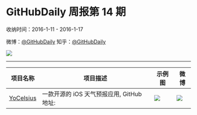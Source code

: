# GitHubDaily 周报第 14 期

收纳时间：2016-1-11 - 2016-1-17

微博：[@GitHubDaily](https://weibo.com/GitHubDaily)
知乎：[@GitHubDaily](https://www.zhihu.com/people/githubdaily)

![](https://raw.githubusercontent.com/GitHubDaily/GitHubDaily/master/assets/weixin.png)

---

项目名称 | 项目描述 | 示例图 | 微博
--- | --- | --- | ---
[YoCelsius](status.github_url) | 一款开源的 iOS 天气预报应用, GitHub 地址: | ![](http://ww1.sinaimg.cn/large/006fiYtfgw1ezy3rfi3fmg309j0h1npd.gif) | [![](https://raw.githubusercontent.com/GitHubDaily/GitHubDaily/master/assets/sina_logo.png)](https://weibo.com/5722964389/DcY56khSy)
